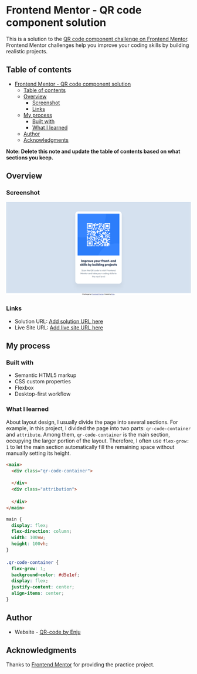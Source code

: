 # Frontend Mentor - QR code component solution

This is a solution to the [QR code component challenge on Frontend Mentor](https://www.frontendmentor.io/challenges/qr-code-component-iux_sIO_H). Frontend Mentor challenges help you improve your coding skills by building realistic projects. 

## Table of contents

- [Frontend Mentor - QR code component solution](#frontend-mentor---qr-code-component-solution)
  - [Table of contents](#table-of-contents)
  - [Overview](#overview)
    - [Screenshot](#screenshot)
    - [Links](#links)
  - [My process](#my-process)
    - [Built with](#built-with)
    - [What I learned](#what-i-learned)
  - [Author](#author)
  - [Acknowledgments](#acknowledgments)

**Note: Delete this note and update the table of contents based on what sections you keep.**

## Overview

### Screenshot

![QR-code page](image.png)

### Links

- Solution URL: [Add solution URL here](https://your-solution-url.com)
- Live Site URL: [Add live site URL here](https://your-live-site-url.com)

## My process

### Built with

- Semantic HTML5 markup
- CSS custom properties
- Flexbox
- Desktop-first workflow

### What I learned
About layout design, I usually divide the page into several sections. For example, in this project, I divided the page into two parts: `qr-code-container` and `attribute`. Among them, `qr-code-container` is the main section, occupying the larger portion of the layout. Therefore, I often use `flex-grow: 1` to let the main section automatically fill the remaining space without manually setting its height.

```html
<main>
  <div class="qr-code-container">

  </div>
  <div class="attribution">

  </div>
</main>
```
```css
main {
  display: flex;
  flex-direction: column;
  width: 100vw;
  height: 100vh;
}

.qr-code-container {
  flex-grow: 1;
  background-color: #d5e1ef;
  display: flex;
  justify-content: center;
  align-items: center;
}
```
## Author

- Website - [QR-code by Enju](https://www.your-site.com)

## Acknowledgments

Thanks to [Frontend Mentor](https://www.frontendmentor.io) for providing the practice project.

